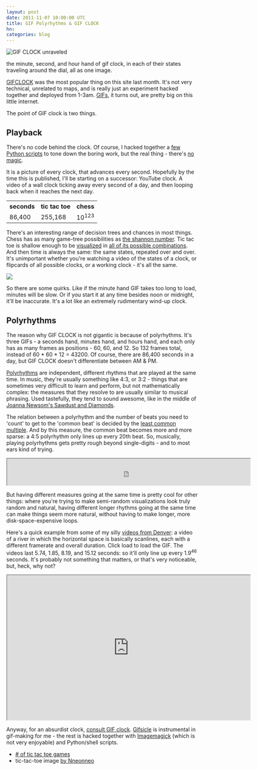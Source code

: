 ```yaml
---
layout: post
date: 2011-11-07 10:00:00 UTC
title: GIF Polyrhythms & GIF CLOCK
hn: 
categories: blog
---
```


![GIF CLOCK unraveled](http://farm7.static.flickr.com/6099/6320704288_cb4ec558a8_z.jpg)

<span class='image-credit'>the minute, second, and hour hand of gif clock,
in each of their states traveling around the dial, all as one image.</span>

[GIFCLOCK](http://macwright.org/demo/gifclock/) was the most popular
thing on this site last month. It's not very technical, unrelated to maps,
and is really just
an experiment hacked together and deployed from 1-3am.
[GIFs](http://en.wikipedia.org/wiki/GIF), it turns out, are pretty
big on this little internet.

The point of GIF clock is two things.

## Playback

There's no code behind the clock. Of course, I hacked together a [few
Python scripts](https://gist.github.com/1343450) to tone down the
boring work, but the real thing - there's
[no magic](https://github.com/tmcw/demo/blob/gh-pages/gifclock/index.html#L32).

It is a picture of every clock, that advances every second. Hopefully by
the time this is published, I'll be starting on a successor: YouTube clock.
A video of a wall clock ticking away every second of a day, and then looping
back when it reaches the next day.


<table class='data-table inset-right'>
  <tr>
  <th>seconds</th>
  <th>tic tac toe</th>
  <th>chess</th>
  </tr>
  <tr>
  <td>
  86,400
  </td>
  <td>
  255,168
  </td>
  <td>
  10<sup>123</sup>
  </td>
</table>

There's an interesting range of decision
trees and chances in most things. Chess has as many game-tree possibilities
as [the shannon number](http://en.wikipedia.org/wiki/Shannon_number).
Tic tac toe is shallow enough to be [visualized](http://en.wikipedia.org/wiki/Tic-tac-toe#Strategy)
in [all of its possible combinations](http://xkcd.com/832/).
And then time is always the same:
the same states, repeated over and over. It's unimportant whether you're
watching a video of the states of a clock, or flipcards of all possible
clocks, or a working clock - it's all the same.

<a href='http://en.wikipedia.org/wiki/Tic-tac-toe#Strategy'><img class='inset-right' src='http://farm7.static.flickr.com/6046/6320704326_7156d45308_o.png' /></a>

So there are some quirks. Like if the minute hand GIF takes too long to load,
minutes will be slow. Or if you start it at any time besides noon or midnight,
it'll be inaccurate. It's a lot like an extremely rudimentary wind-up
clock.

## Polyrhythms

The reason why GIF CLOCK is not gigantic is because of polyrhythms. It's
three GIFs - a seconds hand, minutes hand, and hours hand, and each only
has as many frames as positions - 60, 60, and 12. So 132 frames total,
instead of 60 * 60 * 12 = 43200. Of course, there are 86,400 seconds
in a day, but GIF CLOCK doesn't differentiate between AM & PM.

[Polyrhythms](http://en.wikipedia.org/wiki/Polyrhythm) are independent,
different rhythms that are played at the same time. In music, they're
usually something like 4:3, or 3:2 - things that are sometimes very
difficult to learn and perform, but not mathematically complex:
the measures that they resolve to are usually similar to musical
phrasing. Used tastefully, they tend to sound awesome, like
in the middle of [Joanna Newsom's Sawdust and Diamonds](http://youtu.be/ClqY--4fpZw?t=4m1s).

The relation between a polyrhythm and the number of beats you
need to 'count' to get to the 'common beat' is decided by the
[least common multiple](http://en.wikipedia.org/wiki/Least_common_multiple).
And by this measure, the common beat becomes more and more sparse:
a 4:5 polyrhythm only lines up every 20th beat. So, musically,
playing polyrhythms gets pretty rough beyond single-digits -
and to most ears kind of trying.

<iframe src='http://macwright.org/demo/gifclock/lcm.html' width='640' height='70'></iframe>

But having different measures going at the same time is pretty
cool for other things: where you're trying to make semi-random visualizations
look truly random and natural, having different longer rhythms going
at the same time can make things seem more natural, without
having to make longer, more disk-space-expensive loops.

Here's a quick example from some of my silly [videos from Denver](http://vimeo.com/29332628):
a video of a river in which the horizontal space is basically scanlines,
each with a different framerate and overall duration. Click load
to load the GIF. The videos last
5.74, 1.85, 8.19, and 15.12 seconds: so it'll only line up every 1.9<sup>46</sup>
seconds. It's probably not something that matters, or that's very noticeable,
but, heck, why not?

<iframe src='http://macwright.org/demo/polyrhythm/load.html' width='640' height='380'></iframe>

Anyway, for an absurdist clock, [consult GIF clock](http://macwright.org/demo/gifclock/).
[Gifsicle](http://www.lcdf.org/gifsicle/) is instrumental in gif-making for me -
the rest is hacked together with [Imagemagick](http://www.imagemagick.org/script/index.php)
(which is not very enjoyable) and Python/shell scripts.

* [# of tic tac toe games](http://www.btinternet.com/~se16/hgb/tictactoe.htm)
* tic-tac-toe image [by Nneonneo](http://en.wikipedia.org/wiki/File:Tictactoe-X.svg)

